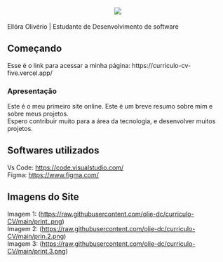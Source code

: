 <h1 align="center">
    <img src="https://readme-typing-svg.herokuapp.com/?font=Righteous&size=35&center=true&vCenter=true&width=500&height=70&duration=4000&color=F773E7FD&lines=Olá!+👋🏽;+Esse+é+o+meu+currículo!;"/>
</h1
<h1>Ellóra Olivério | Estudante de Desenvolvimento de software </h1>


## Começando
 <p>Esse é o link para acessar a minha página: https://curriculo-cv-five.vercel.app/ </p>

### Apresentação 
<p>Este é o meu primeiro site online. Este é um breve resumo sobre mim e sobre meus projetos.<br> Espero contribuir muito para a área da tecnologia, e desenvolver muitos projetos. </p>

## Softwares utilizados
Vs Code: https://code.visualstudio.com/
<br>
Figma: https://www.figma.com/

## Imagens do Site

Imagem 1: (https://raw.githubusercontent.com/olie-dc/curriculo-CV/main/print..png)
<br>
Imagem 2: (https://raw.githubusercontent.com/olie-dc/curriculo-CV/main/prin.2.png)
<br>
Imagem 3: (https://raw.githubusercontent.com/olie-dc/curriculo-CV/main/print.3.png)
